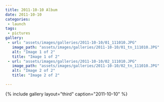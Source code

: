 ```yaml
---
title: 2011-10-10 Album
date: 2011-10-10
categories:
 - launch
tags:
 - pictures
gallery:
 - url: "assets/images/galleries/2011-10-10/01_111010.JPG"
   image_path: "assets/images/galleries/2011-10-10/01_tn_111010.JPG"
   alt: "Image 1 of 2"
   title: "Image 1 of 2"
 - url: "assets/images/galleries/2011-10-10/02_111010.JPG"
   image_path: "assets/images/galleries/2011-10-10/02_tn_111010.JPG"
   alt: "Image 2 of 2"
   title: "Image 2 of 2"

---
```


{% include gallery layout="third" caption="2011-10-10" %}

